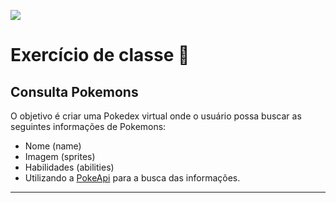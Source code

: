 ![](https://i.imgur.com/xG74tOh.png)

# Exercício de classe 🏫

## Consulta Pokemons

O objetivo é criar uma Pokedex virtual onde o usuário possa buscar as seguintes informações de Pokemons:
- Nome (name)
- Imagem (sprites)
- Habilidades (abilities)
- Utilizando a [PokeApi](https://pokeapi.co/docs/v2#pokemon) para a busca das informações.

---

